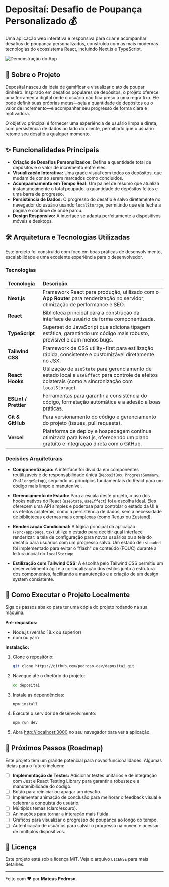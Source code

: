 # Depositaí: Desafio de Poupança Personalizado 💰

Uma aplicação web interativa e responsiva para criar e acompanhar desafios de poupança personalizados, construída com as mais modernas tecnologias do ecossistema React, incluindo Next.js e TypeScript.

![Demonstração do App](https://depositai.vercel.app/)

## 📜 Sobre o Projeto

Depositaí nasceu da ideia de gamificar e visualizar o ato de poupar dinheiro. Inspirado em desafios populares de depósitos, o projeto oferece uma ferramenta digital onde o usuário não fica preso a uma regra fixa. Ele pode definir suas próprias metas—seja a quantidade de depósitos ou o valor de incremento—e acompanhar seu progresso de forma clara e motivadora.

O objetivo principal é fornecer uma experiência de usuário limpa e direta, com persistência de dados no lado do cliente, permitindo que o usuário retome seu desafio a qualquer momento.

## ✨ Funcionalidades Principais

- **Criação de Desafios Personalizados:** Defina a quantidade total de depósitos e o valor de incremento entre eles.
- **Visualização Interativa:** Uma grade visual com todos os depósitos, que mudam de cor ao serem marcados como concluídos.
- **Acompanhamento em Tempo Real:** Um painel de resumo que atualiza instantaneamente o total poupado, a quantidade de depósitos feitos e uma barra de progresso.
- **Persistência de Dados:** O progresso do desafio é salvo diretamente no navegador do usuário usando `localStorage`, permitindo que ele feche a página e continue de onde parou.
- **Design Responsivo:** A interface se adapta perfeitamente a dispositivos móveis e desktops.

## 🛠️ Arquitetura e Tecnologias Utilizadas

Este projeto foi construído com foco em boas práticas de desenvolvimento, escalabilidade e uma excelente experiência para o desenvolvedor.

### Tecnologias

| Tecnologia      | Descrição                                                                                                                              |
| :-------------- | :------------------------------------------------------------------------------------------------------------------------------------- |
| **Next.js** | Framework React para produção, utilizado com o **App Router** para renderização no servidor, otimização de performance e SEO.              |
| **React** | Biblioteca principal para a construção da interface de usuário de forma componentizada.                                                  |
| **TypeScript** | Superset do JavaScript que adiciona tipagem estática, garantindo um código mais robusto, previsível e com menos bugs.                   |
| **Tailwind CSS**| Framework de CSS utility-first para estilização rápida, consistente e customizável diretamente no JSX.                                  |
| **React Hooks** | Utilização de `useState` para gerenciamento de estado local e `useEffect` para controle de efeitos colaterais (como a sincronização com `localStorage`). |
| **ESLint / Prettier** | Ferramentas para garantir a consistência do código, formatação automática e a adesão a boas práticas.                               |
| **Git & GitHub** | Para versionamento do código e gerenciamento do projeto (issues, pull requests).                                                        |
| **Vercel** | Plataforma de deploy e hospedagem contínua otimizada para Next.js, oferecendo um plano gratuito e integração direta com o GitHub. |

### Decisões Arquiteturais

-   **Componentização:** A interface foi dividida em componentes reutilizáveis e de responsabilidade única (`DepositBox`, `ProgressSummary`, `ChallengeSetup`), seguindo os princípios fundamentais do React para um código mais limpo e manutenível.

-   **Gerenciamento de Estado:** Para a escala deste projeto, o uso dos hooks nativos do React (`useState`, `useEffect`) foi a escolha ideal. Eles oferecem uma API simples e poderosa para controlar o estado da UI e os efeitos colaterais, como a persistência de dados, sem a necessidade de bibliotecas externas mais complexas (como Redux ou Zustand).

-   **Renderização Condicional:** A lógica principal da aplicação (`/src/app/page.tsx`) utiliza o estado para decidir qual interface renderizar: a tela de configuração para novos usuários ou a tela do desafio para usuários com um progresso salvo. Um estado de `isLoaded` foi implementado para evitar o "flash" de conteúdo (FOUC) durante a leitura inicial do `localStorage`.

-   **Estilização com Tailwind CSS:** A escolha pelo Tailwind CSS permitiu um desenvolvimento ágil e a co-localização dos estilos junto à estrutura dos componentes, facilitando a manutenção e a criação de um design system consistente.

## 🚀 Como Executar o Projeto Localmente

Siga os passos abaixo para ter uma cópia do projeto rodando na sua máquina.

**Pré-requisitos:**
-   Node.js (versão 18.x ou superior)
-   npm ou yarn

**Instalação:**

1.  Clone o repositório:
    ```bash
    git clone https://github.com/pedroso-dev/depositai.git
    ```
2.  Navegue até o diretório do projeto:
    ```bash
    cd depositai
    ```
3.  Instale as dependências:
    ```bash
    npm install
    ```
4.  Execute o servidor de desenvolvimento:
    ```bash
    npm run dev
    ```
5.  Abra [http://localhost:3000](http://localhost:3000) no seu navegador para ver a aplicação.

## 🔮 Próximos Passos (Roadmap)

Este projeto tem um grande potencial para novas funcionalidades. Algumas ideias para o futuro incluem:

-   [ ] **Implementação de Testes:** Adicionar testes unitários e de integração com Jest e React Testing Library para garantir a robustez e a manutenibilidade do código.
-   [ ] Botão para reiniciar ou apagar um desafio.
-   [ ] Implementar animação de conclusão para melhorar o feedback visual e celebrar a conquista do usuário.
-   [ ] Múltiplos temas (claro/escuro).
-   [ ] Animações para tornar a interação mais fluida.
-   [ ] Gráficos para visualizar o progresso de poupança ao longo do tempo.
-   [ ] Autenticação de usuários para salvar o progresso na nuvem e acessar de múltiplos dispositivos.

## 📄 Licença

Este projeto está sob a licença MIT. Veja o arquivo `LICENSE` para mais detalhes.

---
Feito com ❤️ por **Mateus Pedroso**.